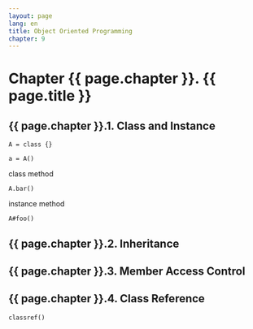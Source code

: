 ```yaml
---
layout: page
lang: en
title: Object Oriented Programming
chapter: 9
---
```


# Chapter {{ page.chapter }}. {{ page.title }}

## {{ page.chapter }}.1. Class and Instance

    A = class {}

    a = A()



class method

    A.bar()

instance method

    A#foo()


## {{ page.chapter }}.2. Inheritance


## {{ page.chapter }}.3. Member Access Control


## {{ page.chapter }}.4. Class Reference

    classref()


